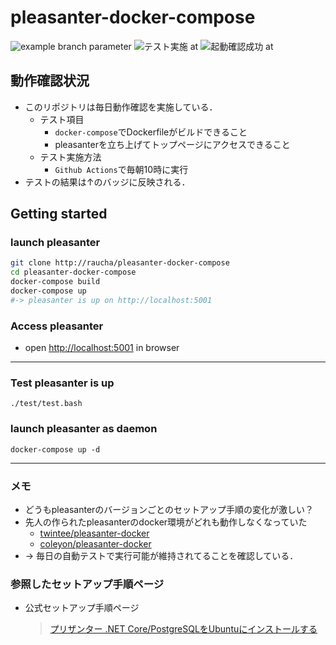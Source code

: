 # pleasanter-docker-compose

![example branch parameter](https://github.com/raucha/pleasanter-docker-compose/actions/workflows/build-and-connection-test.yml/badge.svg)
![テスト実施 at](https://byob.yarr.is/raucha/pleasanter-docker-compose/time)
![起動確認成功 at](https://byob.yarr.is/raucha/pleasanter-docker-compose/suc_time)

## 動作確認状況

- このリポジトリは毎日動作確認を実施している．
  - テスト項目
    - `docker-compose`でDockerfileがビルドできること
    - pleasanterを立ち上げてトップページにアクセスできること
  - テスト実施方法
    - `Github Actions`で毎朝10時に実行
- テストの結果は↑のバッジに反映される．

## Getting started

### launch pleasanter

```bash
git clone http://raucha/pleasanter-docker-compose
cd pleasanter-docker-compose
docker-compose build
docker-compose up
#-> pleasanter is up on http://localhost:5001
```

### Access pleasanter

- open [http://localhost:5001](http://localhost:5001) in browser

---

### Test pleasanter is up

```
./test/test.bash
```

### launch pleasanter as daemon

```
docker-compose up -d
```

---

### メモ

- どうもpleasanterのバージョンごとのセットアップ手順の変化が激しい？
- 先人の作られたpleasanterのdocker環境がどれも動作しなくなっていた
  - [twintee/pleasanter-docker](https://github.com/twintee/pleasanter-docker)
  - [coleyon/pleasanter-docker](https://github.com/coleyon/pleasanter-docker)
- → 毎日の自動テストで実行可能が維持されてることを確認している．


### 参照したセットアップ手順ページ

- 公式セットアップ手順ページ
  > [プリザンター .NET Core/PostgreSQLをUbuntuにインストールする](https://pleasanter.org/manual/install-ubuntu-postgresql)
